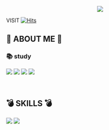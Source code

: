 <p align="center">
  <img src="https://capsule-render.vercel.app/api?type=wave&color=FFFF00&height=300&section=header&text=PARK CHOEUN&fontSize=70" />


VISIT [![Hits](https://hits.seeyoufarm.com/api/count/incr/badge.svg?url=https%3A%2F%2Fgithub.com%2Fu-huna&count_bg=%23F0D949&title_bg=%2396DA47&icon=&icon_color=%23FFFFFF&title=hits&edge_flat=false)](https://hits.seeyoufarm.com)

## 🎁 ABOUT ME 🎁

### 📚 study
<img src="https://img.shields.io/badge/html5-E34F26?style=for-the-badge&logo=html5&logoColor=white"> <img src="https://img.shields.io/badge/C Sharp-239120?style=for-the-badge&logo=C Sharp&logoColor=white">
<img src="https://img.shields.io/badge/Java-007396?style=for-the-badge&logo=html5&logoColor=white">
<img src="https://img.shields.io/badge/CSS Wizardry-F43059?style=for-the-badge&logo=html5&logoColor=white">

<br>

## 💣 SKILLS 💣
<img src="https://img.shields.io/badge/Adobe Illustrator-FF9A00?style=for-the-badge&logo=html5&logoColor=white"> <img src="https://img.shields.io/badge/Adobe Photoshop-31A8FF?style=for-the-badge&logo=html5&logoColor=white">
  
 </p>
